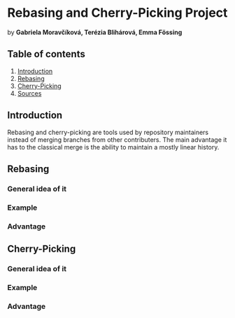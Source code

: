 # Rebasing and Cherry-Picking Project
by **Gabriela Moravčíková, Terézia Blihárová, Emma Fössing**

## Table of contents 

1. [Introduction](#introduction)
2. [Rebasing](#rebasing)
3. [Cherry-Picking](#cherry-picking)
4. [Sources](#sources)


## Introduction
Rebasing and cherry-picking are tools used by repository maintainers instead of merging branches from other contributers. The main advantage it has to the classical merge is the ability to maintain a mostly linear history.

## Rebasing
### General idea of it
### Example
### Advantage

## Cherry-Picking
### General idea of it
### Example
### Advantage